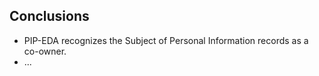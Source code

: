 ## Conclusions
* PIP-EDA recognizes the Subject of Personal Information records as a co-owner.
* ...
